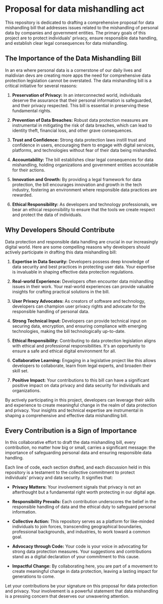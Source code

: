 # Proposal for data mishandling act
This repository is dedicated to drafting a comprehensive proposal for data mishandling bill that addresses issues related to the mishandling of personal data by companies and government entities. The primary goals of this project are to protect individuals' privacy, ensure responsible data handling, and establish clear legal consequences for data mishandling.

## The Importance of the Data Mishandling Bill

In an era where personal data is a cornerstone of our daily lives and maldivian devs are creating more apps the need for comprehensive data protection legislation cannot be overstated. The data mishandling bill is a critical initiative for several reasons:

1. **Preservation of Privacy:** In an interconnected world, individuals deserve the assurance that their personal information is safeguarded, and their privacy respected. This bill is essential in preserving these fundamental rights.

2. **Prevention of Data Breaches:** Robust data protection measures are instrumental in mitigating the risk of data breaches, which can lead to identity theft, financial loss, and other grave consequences.

3. **Trust and Confidence:** Strong data protection laws instill trust and confidence in users, encouraging them to engage with digital services, platforms, and technologies without fear of their data being mishandled.

5. **Accountability:** The bill establishes clear legal consequences for data mishandling, holding organizations and government entities accountable for their actions.

6. **Innovation and Growth:** By providing a legal framework for data protection, the bill encourages innovation and growth in the tech industry, fostering an environment where responsible data practices are rewarded.

8. **Ethical Responsibility:** As developers and technology professionals, we bear an ethical responsibility to ensure that the tools we create respect and protect the data of individuals.


## Why Developers Should Contribute

Data protection and responsible data handling are crucial in our increasingly digital world. Here are some compelling reasons why developers should actively participate in drafting this data mishandling bill:

1. **Expertise in Data Security:** Developers possess deep knowledge of data security and best practices in protecting user data. Your expertise is invaluable in shaping effective data protection regulations.

2. **Real-world Experience:** Developers often encounter data mishandling issues in their work. Your real-world experiences can provide valuable insights for crafting practical solutions in the bill.

3. **User Privacy Advocates:** As creators of software and technology, developers can champion user privacy rights and advocate for the responsible handling of personal data.

4. **Strong Technical Input:** Developers can provide technical input on securing data, encryption, and ensuring compliance with emerging technologies, making the bill technologically up-to-date.

5. **Ethical Responsibility:** Contributing to data protection legislation aligns with ethical and professional responsibilities. It's an opportunity to ensure a safe and ethical digital environment for all.

6. **Collaborative Learning:** Engaging in a legislative project like this allows developers to collaborate, learn from legal experts, and broaden their skill set.

7. **Positive Impact:** Your contributions to this bill can have a significant positive impact on data privacy and data security for individuals and organizations.

By actively participating in this project, developers can leverage their skills and experience to create meaningful change in the realm of data protection and privacy. Your insights and technical expertise are instrumental in shaping a comprehensive and effective data mishandling bill.


## Every Contribution is a Sign of Importance

In this collaborative effort to draft the data mishandling bill, every contribution, no matter how big or small, carries a significant message: the importance of safeguarding personal data and ensuring responsible data handling.

Each line of code, each section drafted, and each discussion held in this repository is a testament to the collective commitment to protect individuals' privacy and data security. It signifies that:

- **Privacy Matters:** Your involvement signals that privacy is not an afterthought but a fundamental right worth protecting in our digital age.

- **Responsibility Prevails:** Each contribution underscores the belief in the responsible handling of data and the ethical duty to safeguard personal information.

- **Collective Action:** This repository serves as a platform for like-minded individuals to join forces, transcending geographical boundaries, professional backgrounds, and industries, to work toward a common goal.

- **Advocacy through Code:** Your code is your voice in advocating for strong data protection measures. Your suggestions and contributions stand as a digital declaration of your commitment to this cause.

- **Impactful Change:** By collaborating here, you are part of a movement to create meaningful change in data protection, leaving a lasting impact for generations to come.

Let your contributions be your signature on this proposal for data protection and privacy. Your involvement is a powerful statement that data mishandling is a pressing concern that deserves our unwavering attention.
